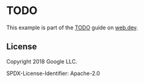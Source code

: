 # TODO

This example is part of the [TODO](TODO) guide on [web.dev](https://web.dev).

## License

Copyright 2018 Google LLC.

SPDX-License-Identifier: Apache-2.0